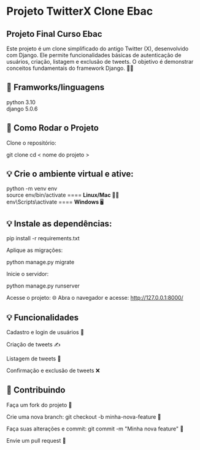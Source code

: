 # Projeto TwitterX Clone Ebac

## Projeto Final Curso Ebac

Este projeto é um clone simplificado do antigo Twitter (X), desenvolvido com Django. Ele permite funcionalidades básicas de autenticação de usuários, criação, listagem e exclusão de tweets. O objetivo é demonstrar conceitos fundamentais do framework Django. 🐍✨

 ## 🚀 Framworks/linguagens 
 python 3.10 <br/>
 django 5.0.6

 ## 🚀 Como Rodar o Projeto

Clone o repositório:

git clone <link-do-repo>
cd < nome do projeto >

## 💡 Crie o ambiente virtual e ative:

python -m venv env <br />
source env/bin/activate ====  <strong>Linux/Mac 🍎🐧 </strong> <br />
env\Scripts\activate   ====  <strong> Windows </strong>🖥️ <br />

## 💡 Instale as dependências:

pip install -r requirements.txt

Aplique as migrações:

python manage.py migrate

Inicie o servidor:

python manage.py runserver

Acesse o projeto:
🌐 Abra o navegador e acesse: http://127.0.0.1:8000/

## 💡 Funcionalidades

Cadastro e login de usuários 🔐

Criação de tweets ✍️

Listagem de tweets 📃

Confirmação e exclusão de tweets ❌

## 🤝 Contribuindo

Faça um fork do projeto 🍴

Crie uma nova branch: git checkout -b minha-nova-feature 🌱

Faça suas alterações e commit: git commit -m "Minha nova feature" 💾

Envie um pull request 🚀
